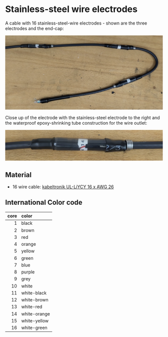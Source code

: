 # Stainless-steel wire electrodes

A cable with 16 stainless-steel-wire electrodes - shown are the three electrodes and the end-cap:

![electrode](steel-electrode-cable.jpg)

Close up of the electrode with the stainless-steel electrode to the
right and the waterproof epoxy-shrinking tube construction for the
wire outlet:

![cable](steel-electrode.jpg)


## Material

- 16 wire cable: [kabeltronik UL-LiYCY 16 x AWG 26](https://www.kabeltronik.de/de/electronics-industry/contol-cables-acc-to-ul/art/ul-cul-control-cable-shielded-ul-liycy-style-2464-1061-16/)


## International Color code

| core | color        |
| ---: | :----------- |
|  1   | black        |
|  2   | brown        |
|  3   | red          |
|  4   | orange       |
|  5   | yellow       |
|  6   | green        |
|  7   | blue         |
|  8   | purple       |
|  9   | grey         |
| 10   | white        |
| 11   | white-black  |
| 12   | white-brown  |
| 13   | white-red    |
| 14   | white-orange |
| 15   | white-yellow |
| 16   | white-green  |